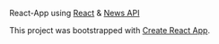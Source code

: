 React-App using [React](https://facebook.github.io/react/) & [News API](https://newsapi.org/)


This project was bootstrapped with [Create React App](https://github.com/facebookincubator/create-react-app).

